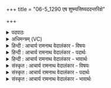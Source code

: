 +++
title = "06-5_1290 एष शुष्म्यसिष्यददन्तरिक्षे"

+++
<details><summary>पदपाठः</summary>

ए꣣षः꣢। शु꣣ष्मी꣢। अ꣣सिष्यदत्। अन्त꣡रि꣢क्षे। वृ꣡षा꣢꣯। ह꣡रिः꣢꣯। पु꣣नानः꣢। इ꣡न्दुः꣢꣯। इ꣡न्द्र꣢꣯म्। आ। १२९०।
</details>

<details><summary>अधिमन्त्रम् (VC)</summary>

- पवमानः सोमः
- नृमेध आङ्गिरसः
- गायत्री
- षड्जः
</details>

<details><summary>हिन्दी : आचार्य रामनाथ वेदालंकार - विषयः</summary>

आगे फिर वही विषय है।
</details>

<details><summary>हिन्दी : आचार्य रामनाथ वेदालंकार - पदार्थः</summary>

पदार्थान्वय -  (एषः) यह (शुष्मी) बलवान्, (वृषा) आनन्दवर्षक, (हरिः) पापों को हरनेवाला (इन्दुः) रसमय परमेश्वर (इन्द्रम्) जीवात्मा को (आ पुनानः) चारों ओर से पवित्र करता हुआ (अन्तरिक्षे) मनोमय कोश में (असिष्यदत्) प्रवाहित हो रहा है ॥५॥
</details>

<details><summary>हिन्दी : आचार्य रामनाथ वेदालंकार - भावार्थः</summary>

भावार्थ -  जैसे अन्तरिक्ष में स्थित चन्द्रमा चाँदनी के रस को प्रसारित करता है,वैसे ही हृदय-प्रदेश में स्थित परमेश्वर आनन्द-रस को प्रवाहित करता है ॥५॥
</details>

<details><summary>संस्कृत : आचार्य रामनाथ वेदालंकार - विषयः</summary>

अथ पुनः स एव विषयो वर्ण्यते।
</details>

<details><summary>संस्कृत : आचार्य रामनाथ वेदालंकार - पदार्थः</summary>

पदार्थान्वय -  (एषः) अयम् (शुष्मी) बलवान्।[शुष्ममिति बलनाम शोषयतीति सतः। निरु० २।२३।] (वृषा) आनन्दवर्षकः (हरिः) पापहर्ता (इन्दुः) रसमयः परमेश्वरः (इन्द्रम्) जीवात्मानम् (आ पुनानः) समन्तात् पावयन् (अन्तरिक्षे) मनोमयकोशे (असिष्यदत्) प्रस्यन्दते ॥५॥
</details>

<details><summary>संस्कृत : आचार्य रामनाथ वेदालंकार - भावार्थः</summary>

भावार्थ -  यथाऽन्तरिक्षे स्थितश्चन्द्रमाश्चन्द्रिकारसं प्रसारयति तथा हृद्देशे स्थितः परमेश्वर आनन्दरसं प्रवाहयति ॥५॥
</details>